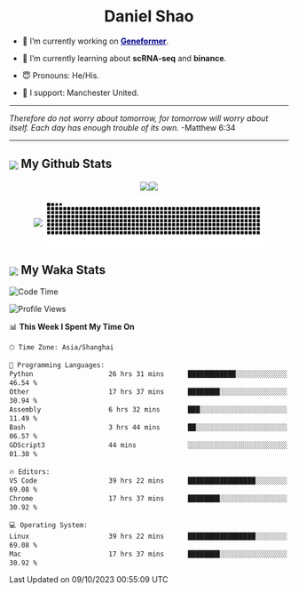 

<h1 align="center">Daniel Shao</h1>

- 🐒 I’m currently working on <strong><a href="https://huggingface.co/ctheodoris/Geneformer" style="color: darkblue">Geneformer</a></strong>.

- 🥹 I’m currently learning about **scRNA-seq** and **binance**.

- 😇 Pronouns: He/His.

- 🦧 I support: Manchester United.

---

<i> Therefore do not worry about tomorrow, for tomorrow will worry about itself. Each day has enough trouble of its own. </i> -Matthew 6:34

---

<h2><img src="https://emojis.slackmojis.com/emojis/images/1579216111/7550/pikachu_wave.gif?1579216111" align="center" width="28" /> My Github Stats</h2>

<p align="center"><img align="center" src = "https://github-readme-stats.vercel.app/api?username=super-dainiu&show_icons=true&count_private=true&theme=tokyonight&hide=issues&line_height=30" width="400px"><img align="center" src = "https://github-readme-streak-stats.herokuapp.com/?user=super-dainiu&theme=tokyonight" width="400px"></p>

<p align="center"><img align="center" width="400px" src="https://github-readme-stats.vercel.app/api/top-langs/?username=super-dainiu&layout=compact&theme=tokyonight&hide=html,tex,jupyter%20notebook"><img align="center" width="400px" src="https://github.com/super-dainiu/super-dainiu/blob/output/github-contribution-grid-snake.svg"></p>

<h2><img src="https://emojis.slackmojis.com/emojis/images/1579216111/7550/pikachu_wave.gif?1579216111" align="center" width="28" /> My Waka Stats</h2>

<!--START_SECTION:waka-->
![Code Time](http://img.shields.io/badge/Code%20Time-662%20hrs%204%20mins-blue)

![Profile Views](http://img.shields.io/badge/Profile%20Views-35-blue)

📊 **This Week I Spent My Time On** 

```text
🕑︎ Time Zone: Asia/Shanghai

💬 Programming Languages: 
Python                   26 hrs 31 mins      ████████████░░░░░░░░░░░░░   46.54 % 
Other                    17 hrs 37 mins      ████████░░░░░░░░░░░░░░░░░   30.94 % 
Assembly                 6 hrs 32 mins       ███░░░░░░░░░░░░░░░░░░░░░░   11.49 % 
Bash                     3 hrs 44 mins       ██░░░░░░░░░░░░░░░░░░░░░░░   06.57 % 
GDScript3                44 mins             ░░░░░░░░░░░░░░░░░░░░░░░░░   01.30 % 

🔥 Editors: 
VS Code                  39 hrs 22 mins      █████████████████░░░░░░░░   69.08 % 
Chrome                   17 hrs 37 mins      ████████░░░░░░░░░░░░░░░░░   30.92 % 

💻 Operating System: 
Linux                    39 hrs 22 mins      █████████████████░░░░░░░░   69.08 % 
Mac                      17 hrs 37 mins      ████████░░░░░░░░░░░░░░░░░   30.92 % 
```


 Last Updated on 09/10/2023 00:55:09 UTC
<!--END_SECTION:waka-->
